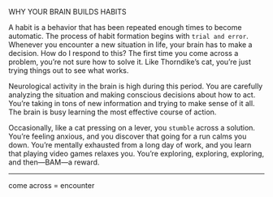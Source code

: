 WHY YOUR BRAIN BUILDS HABITS

A habit is a behavior that has been repeated enough times to become
automatic. The process of habit formation begins with `trial and error`.
Whenever you encounter a new situation in life, your brain has to
make a decision. How do I respond to this? The first time you come
across a problem, you’re not sure how to solve it. Like Thorndike’s cat,
you’re just trying things out to see what works.

Neurological activity in the brain is high during this period. You are
carefully analyzing the situation and making conscious decisions about
how to act. You’re taking in tons of new information and trying to
make sense of it all. The brain is busy learning the most effective
course of action.

Occasionally, like a cat pressing on a lever, you `stumble` across a
solution. You’re feeling anxious, and you discover that going for a run
calms you down. You’re mentally exhausted from a long day of work,
and you learn that playing video games relaxes you. You’re exploring,
exploring, exploring, and then—BAM—a reward.

---
come across = encounter
